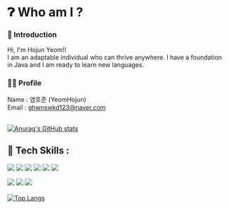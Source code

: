 # ❓︎ Who am I ?

### 🎯 Introduction
Hi, I'm Hojun Yeom!!<br/>
I am an adaptable individual who can thrive anywhere. I have a foundation in Java and I am ready to learn new languages.

### 🦸‍♂️ Profile
Name : 염호준 (YeomHojun) <br/>
Email : ghwnswkd123@naver.com <br/>
 <br/>
 
[![Anurag's GitHub stats](https://github-readme-stats.vercel.app/api?username=yeomhojun1)](https://github.com/anuraghazra/github-readme-stats)
## 💪 Tech Skills : 
<a href="링크"><img src="https://img.shields.io/badge/JAVASCRIPT-F7DF1E?style=flat-square&logo=javascript&logoColor=white"/></a>
<a href="링크"><img src="https://img.shields.io/badge/SPRING-6DB33F?style=flat-square&logo=spring&logoColor=white"/></a>
<a href="링크"><img src="https://img.shields.io/badge/jQuery-0769AD?style=flat-square&logo=jQuery&logoColor=white"/></a>
<a href="링크"><img src="https://img.shields.io/badge/JAVA-4B4B77?style=flat-square&logo=java&logoColor=white"/></a>
<a href="링크"><img src="https://img.shields.io/badge/HTML5-E34F26?style=flat-square&logo=HTML5&logoColor=white"/></a>
<a href="링크"><img src="https://img.shields.io/badge/CSS3-1572B6?style=flat-square&logo=CSS3&logoColor=white"/></a>

<a href="링크"><img src="https://img.shields.io/badge/ORACLE-F80000?style=flat-square&logo=ORACLE&logoColor=white"/></a>
<a href="링크"><img src="https://img.shields.io/badge/ECLIPSE IDE-2C2255?style=flat-square&logo=ECLIPSE IDE&logoColor=white"/></a>
<a href="링크"><img src="https://img.shields.io/badge/VISUAL STUDIO-5C2D91?style=flat-square&logo=VISUAL STUDIO&logoColor=white"/></a>
 <br/> <br/>
<span>[![Top Langs](https://github-readme-stats.vercel.app/api/top-langs/?username=yeomhojun1)](https://github.com/anuraghazra/github-readme-stats)</span>

<br/>

